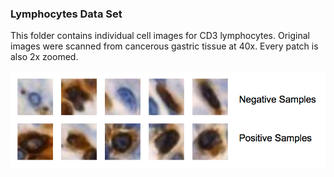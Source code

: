 ### Lymphocytes Data Set

This folder contains individual cell images for CD3 lymphocytes. Original images were scanned from cancerous gastric tissue at 40x. Every patch is also 2x zoomed.

![Data set samples](ds-samples.png?raw=true "Data set samples")

